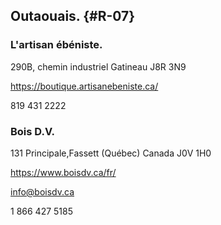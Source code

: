 
## Outaouais.  {#R-07}

### L'artisan ébéniste.

290B, chemin industriel Gatineau J8R 3N9

<https://boutique.artisanebeniste.ca/>

819 431 2222

### Bois D.V.

131 Principale,Fassett (Québec) Canada J0V 1H0

<https://www.boisdv.ca/fr/>

info@boisdv.ca

1 866 427 5185

